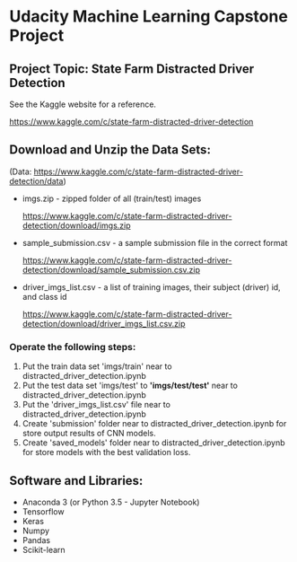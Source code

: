 # Udacity Machine Learning Capstone Project
## Project Topic: State Farm Distracted Driver Detection
See the Kaggle website for a reference.

https://www.kaggle.com/c/state-farm-distracted-driver-detection



## Download and Unzip the Data Sets:
(Data: https://www.kaggle.com/c/state-farm-distracted-driver-detection/data)

- imgs.zip - zipped folder of all (train/test) images

  https://www.kaggle.com/c/state-farm-distracted-driver-detection/download/imgs.zip

- sample_submission.csv - a sample submission file in the correct format

  https://www.kaggle.com/c/state-farm-distracted-driver-detection/download/sample_submission.csv.zip

- driver_imgs_list.csv - a list of training images, their subject (driver) id, and class id

  https://www.kaggle.com/c/state-farm-distracted-driver-detection/download/driver_imgs_list.csv.zip

### Operate the following steps:
1. Put the train data set 'imgs/train' near to distracted_driver_detection.ipynb
2. Put the test data set 'imgs/test' to **'imgs/test/test'** near to distracted_driver_detection.ipynb
3. Put the 'driver_imgs_list.csv' file near to distracted_driver_detection.ipynb
4. Create 'submission' folder near to distracted_driver_detection.ipynb for store output results of CNN models.
5. Create 'saved_models' folder near to distracted_driver_detection.ipynb for store models with the best validation loss.



## Software and Libraries:
- Anaconda 3 (or Python 3.5 - Jupyter Notebook)
- Tensorflow
- Keras
- Numpy
- Pandas
- Scikit-learn
